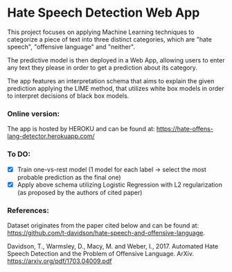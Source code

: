 # Hate Speech Detection Web App

This project focuses on applying Machine Learning techniques to categorize a piece of text into three distinct categories, which are "hate speech", "offensive language" and "neither".

The predictive model is then deployed in a Web App, allowing users to enter any text they please in order to get a prediction about its category. 

The app features an interpretation schema that aims to explain the given prediction applying the LIME method, that utilizes white box models in order to interpret decisions of black box models.

### Online version:
The app is hosted by HEROKU and can be found at: https://hate-offens-lang-detector.herokuapp.com/

### To DO:
- [x] Train one-vs-rest model (1 model for each label -> select the most probable prediction as the final one)
- [x] Apply above schema utilizing Logistic Regression with L2 regularization (as proposed by the authors of cited paper)
 
 ### References:
 Dataset originates from the paper cited below and can be found at: https://github.com/t-davidson/hate-speech-and-offensive-language. 
 
 Davidson, T., Warmsley, D., Macy, M. and Weber, I., 2017. Automated Hate Speech Detection and the Problem of Offensive Language. ArXiv. https://arxiv.org/pdf/1703.04009.pdf
